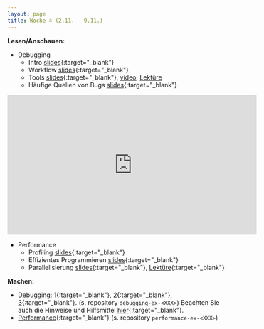 ```yaml
---
layout: page
title: Woche 4 (2.11. - 9.11.)
---
```


**Lesen/Anschauen:**

- Debugging
  - Intro [slides](slides/debugging-intro.html){:target="_blank"}
  - Workflow [slides](slides/debugging-process.html){:target="_blank"}
  - Tools [slides](slides/debugging-tools.html){:target="_blank"}, [video](), [Lektüre](ex/debug-reading-ex.html)
  - Häufige Quellen von Bugs [slides](slides/debugging-frequentmistakes.html){:target="_blank"}
<iframe width="560" height="315" src="https://www.youtube-nocookie.com/embed/videoseries?list=PLMyWaJl2LoXwYr4oBRkjo-NZ2LF3jFTEG" frameborder="0" allow="accelerometer; autoplay; encrypted-media; gyroscope; picture-in-picture" allowfullscreen></iframe>

- Performance 
  - Profiling [slides](slides/performance-profiling.html){:target="_blank"}
  - Effizientes Programmieren [slides](slides/performance-programming.html){:target="_blank"}
  - Parallelisierung [slides](slides/performance-parallel.html){:target="_blank"}, [Lektüre](ex/parallel-reading-ex.html){:target="_blank"}
  
**Machen:**

- Debugging: [1](ex/debug-matcharg-ex.html){:target="_blank"}, [2](ex/debug-rainbowbug-ex.html){:target="_blank"}, [3](ex/debug-rainbowbug-ex.html){:target="_blank"}.  (s. repository `debugging-ex-<XXX>`)
Beachten Sie auch die Hinweise und Hilfsmittel [hier](ex/debug-reading-ex.html){:target="_blank"}.
- [Performance](ex/performance-simprofile-ex.html){:target="_blank"}  (s. repository `performance-ex-<XXX>`)

